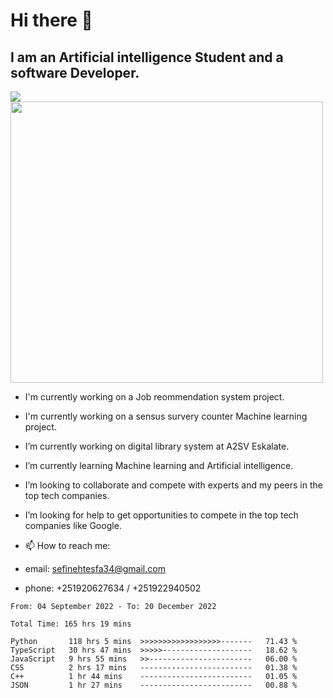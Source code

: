 # Hi there 👋
## I am an Artificial intelligence Student and a software Developer.
<img src = "https://github-readme-stats.vercel.app/api?username=sefinehtesfa34&&show_icons=true&title_color=ffffff&icon_color=bb2acf&text_color=daf7dc&bg_color=151515"/>
<img src="https://wakatime.com/share/@sefinehtesfa34/ae9674e3-b462-4438-9120-52fc3d0ffbbb.png" width ="500" height = "450"/>

- I'm currently working on a Job reommendation system project.
- I'm currently working on a sensus survery counter Machine learning project.
-  I’m currently working on digital library system at A2SV Eskalate.
-  I’m currently learning Machine learning and Artificial intelligence.
-  I’m looking to collaborate and compete with experts and my peers in the top tech companies.
-  I’m looking for help to get opportunities to compete in the top tech companies like Google.

- 📫 How to reach me: 
- email: sefinehtesfa34@gmail.com
- phone: +251920627634 / +251922940502
<!--START_SECTION:waka-->

```text
From: 04 September 2022 - To: 20 December 2022

Total Time: 165 hrs 19 mins

Python       118 hrs 5 mins  >>>>>>>>>>>>>>>>>>-------   71.43 %
TypeScript   30 hrs 47 mins  >>>>>--------------------   18.62 %
JavaScript   9 hrs 55 mins   >>-----------------------   06.00 %
CSS          2 hrs 17 mins   -------------------------   01.38 %
C++          1 hr 44 mins    -------------------------   01.05 %
JSON         1 hr 27 mins    -------------------------   00.88 %
```

<!--END_SECTION:waka-->
